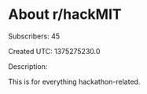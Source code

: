 # About r/hackMIT

Subscribers: 45

Created UTC: 1375275230.0

Description:

This is for everything hackathon-related.

